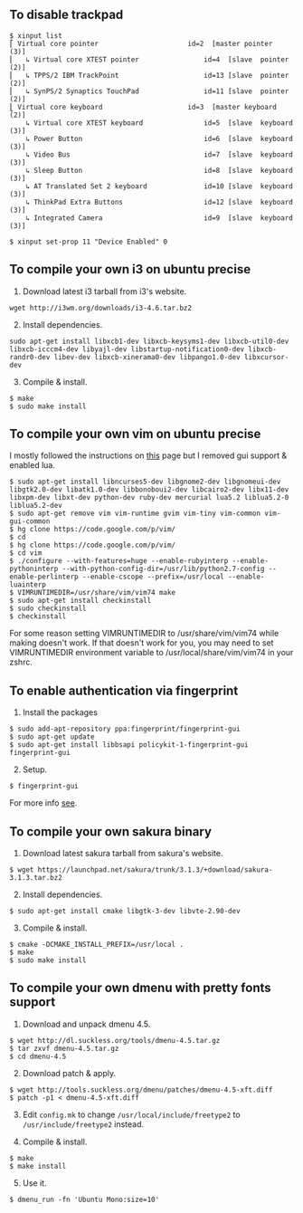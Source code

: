 To disable trackpad
-------------------

```
$ xinput list
⎡ Virtual core pointer                      id=2  [master pointer  (3)]
⎜   ↳ Virtual core XTEST pointer                id=4  [slave  pointer  (2)]
⎜   ↳ TPPS/2 IBM TrackPoint                     id=13 [slave  pointer  (2)]
⎜   ↳ SynPS/2 Synaptics TouchPad                id=11 [slave  pointer  (2)]
⎣ Virtual core keyboard                     id=3  [master keyboard (2)]
    ↳ Virtual core XTEST keyboard               id=5  [slave  keyboard (3)]
    ↳ Power Button                              id=6  [slave  keyboard (3)]
    ↳ Video Bus                                 id=7  [slave  keyboard (3)]
    ↳ Sleep Button                              id=8  [slave  keyboard (3)]
    ↳ AT Translated Set 2 keyboard              id=10 [slave  keyboard (3)]
    ↳ ThinkPad Extra Buttons                    id=12 [slave  keyboard (3)]
    ↳ Integrated Camera                         id=9  [slave  keyboard (3)]

$ xinput set-prop 11 "Device Enabled" 0
```

To compile your own i3 on ubuntu precise
----------------------------------------

1. Download latest i3 tarball from i3's website.
```
wget http://i3wm.org/downloads/i3-4.6.tar.bz2
```

2. Install dependencies.
```
sudo apt-get install libxcb1-dev libxcb-keysyms1-dev libxcb-util0-dev libxcb-icccm4-dev libyajl-dev libstartup-notification0-dev libxcb-randr0-dev libev-dev libxcb-xinerama0-dev libpango1.0-dev libxcursor-dev
```

3. Compile & install.
```
$ make
$ sudo make install
```

To compile your own vim on ubuntu precise
-----------------------------------------

I mostly followed the instructions on
[this](https://github.com/Valloric/YouCompleteMe/wiki/Building-Vim-from-source)
page but I removed gui support & enabled lua.

```
$ sudo apt-get install libncurses5-dev libgnome2-dev libgnomeui-dev libgtk2.0-dev libatk1.0-dev libbonoboui2-dev libcairo2-dev libx11-dev libxpm-dev libxt-dev python-dev ruby-dev mercurial lua5.2 liblua5.2-0 liblua5.2-dev
$ sudo apt-get remove vim vim-runtime gvim vim-tiny vim-common vim-gui-common
$ hg clone https://code.google.com/p/vim/
$ cd
$ hg clone https://code.google.com/p/vim/
$ cd vim
$ ./configure --with-features=huge --enable-rubyinterp --enable-pythoninterp --with-python-config-dir=/usr/lib/python2.7-config --enable-perlinterp --enable-cscope --prefix=/usr/local --enable-luainterp
$ VIMRUNTIMEDIR=/usr/share/vim/vim74 make
$ sudo apt-get install checkinstall
$ sudo checkinstall
$ checkinstall
```

For some reason setting VIMRUNTIMEDIR to /usr/share/vim/vim74 while making
doesn't work. If that doesn't work for you, you may need to set VIMRUNTIMEDIR
environment variable to /usr/local/share/vim/vim74 in your zshrc.

To enable authentication via fingerprint
----------------------------------------

1. Install the packages
```
$ sudo add-apt-repository ppa:fingerprint/fingerprint-gui
$ sudo apt-get update
$ sudo apt-get install libbsapi policykit-1-fingerprint-gui fingerprint-gui
```

2. Setup.
```
$ fingerprint-gui
```

For more info [see](http://fcns.eu/2012/04/29/fingerprint-reader/).


To compile your own sakura binary
---------------------------------

1. Download latest sakura tarball from sakura's website.
```
$ wget https://launchpad.net/sakura/trunk/3.1.3/+download/sakura-3.1.3.tar.bz2
```

2. Install dependencies.
```
$ sudo apt-get install cmake libgtk-3-dev libvte-2.90-dev
```

3. Compile & install.
```
$ cmake -DCMAKE_INSTALL_PREFIX=/usr/local .
$ make
$ sudo make install
```

To compile your own dmenu with pretty fonts support
---------------------------------------------------

1. Download and unpack dmenu 4.5.
```
$ wget http://dl.suckless.org/tools/dmenu-4.5.tar.gz
$ tar zxvf dmenu-4.5.tar.gz
$ cd dmenu-4.5
```

2. Download patch & apply.
```
$ wget http://tools.suckless.org/dmenu/patches/dmenu-4.5-xft.diff
$ patch -p1 < dmenu-4.5-xft.diff
```

3. Edit `config.mk` to change `/usr/local/include/freetype2` to
`/usr/include/freetype2` instead.

4. Compile & install.
```
$ make
$ make install
```

5. Use it.
```
$ dmenu_run -fn 'Ubuntu Mono:size=10'
```
